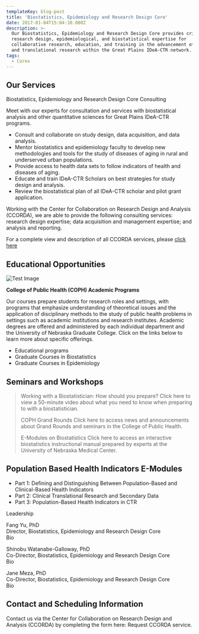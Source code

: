 ```yaml
---
templateKey: blog-post
title: 'Biostatistics, Epidemiology and Research Design Core'
date: 2017-01-04T15:04:10.000Z
description: >-
  Our Biostatistics, Epidemiology and Research Design Core provides critical
  research design, epidemiological, and biostatistical expertise for
  collaborative research, education, and training in the advancement of clinical
  and translational research within the Great Plains IDeA-CTR network.
tags:
  - Cores
---
```

## Our Services

Biostatistics, Epidemiology and Research Design Core Consulting

Meet with our experts for consultation and services with biostatistical analysis and other quantitative sciences for Great Plains IDeA-CTR programs.

* Consult and collaborate on study design, data acquisition, and data analysis.
* Mentor biostatistics and epidemiology faculty to develop new methodologies and tools for the study of diseases of aging in rural and underserved urban populations.
* Provide access to health data sets to follow indicators of health and diseases of aging. 
* Educate and train IDeA-CTR Scholars on best strategies for study design and analysis.
* Review the biostatistical plan of all IDeA-CTR scholar and pilot grant application.

Working with the Center for Collaboration on Research Design and Analysis (CCORDA), we are able to provide the following consulting services: research design expertise; data acquisition and management expertise; and analysis and reporting. 

For a complete view and description of all CCORDA services, please [click here](https://www.unmc.edu/publichealth/centers/ccorda/scope.html) 


## Educational Opportunities

![Test Image](/img/blog_post_sep_2017.png)

**College of Public Health (COPH) Academic Programs**

Our courses prepare students for research roles and settings, with programs that emphasize understanding of theoretical issues and the application of disciplinary methods to the study of public health problems in settings such as academic institutions and research institutes. Academic degrees are offered and administered by each individual department and the University of Nebraska Graduate College. Click on the links below to learn more about specific offerings.

* Educational programs 
* Graduate Courses in Biostatistics 
* Graduate Courses in Epidemiology 

## Seminars and Workshops

> Working with a Biostatistician: How should you prepare?  Click here to view a 50-minute video about what you need to know when preparing to with a biostatistician. 
>
> COPH Grand Rounds Click here to access news and announcements about Grand Rounds and seminars in the College of Public Health. 
>
> E-Modules on Biostatistics Click here to access an interactive biostatistics instructional manual prepared by experts at the University of Nebraska Medical Center. 

## Population Based Health Indicators E-Modules

* Part 1: Defining and Distinguishing Between Population-Based and Clinical-Based Health Indicators
* Part 2: Clinical Translational Research and Secondary Data
* Part 3: Population-Based Health Indicators in CTR

Leadership

Fang Yu, PhD  \
Director, Biostatistics, Epidemiology and Research Design Core  \
Bio

Shinobu Watanabe-Galloway, PhD\
Co-Director, Biostatistics, Epidemiology and Research Design Core  \
Bio

Jane Meza, PhD\
Co-Director, Biostatistics, Epidemiology and Research Design Core  \
Bio

## Contact and Scheduling Information

Contact us via the Center for Collaboration on Research Design and Analysis (CCORDA) by completing the form here: Request CCORDA service.
